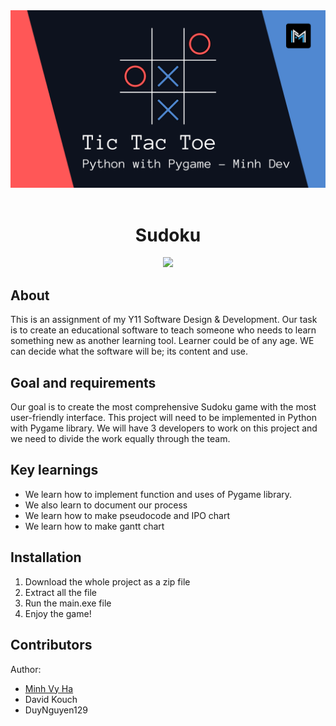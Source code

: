 <div align="center"><img src="preview.png"></div>
<br/>
<h1 align="center">Sudoku</h1>
<div align="center"><img src="demo.gif"></img></div>
<h2>About</h2>

This is an assignment of my Y11 Software Design & Development. Our task is to create an educational software to teach someone who needs to learn something new as another learning tool. Learner could be of any age. WE can decide what the software will be; its content and use.

<h2>Goal and requirements</h2>

Our goal is to create the most comprehensive Sudoku game with the most user-friendly interface. This project will need to be implemented in Python with Pygame library. We will have 3 developers to work on this project and we need to divide the work equally through the team.

<h2>Key learnings</h2>

- We learn how to implement function and uses of Pygame library. 
- We also learn to document our process
- We learn how to make pseudocode and IPO chart
- We learn how to make gantt chart

<h2>Installation</h2>

1. Download the whole project as a zip file
2. Extract all the file
3. Run the main.exe file 
4. Enjoy the game!

<h2>Contributors</h2>

Author: 
- <a href="https://www.linkedin.com/in/minhvyha/" target="_blank">Minh Vy Ha</a>
- David Kouch
- DuyNguyen129
